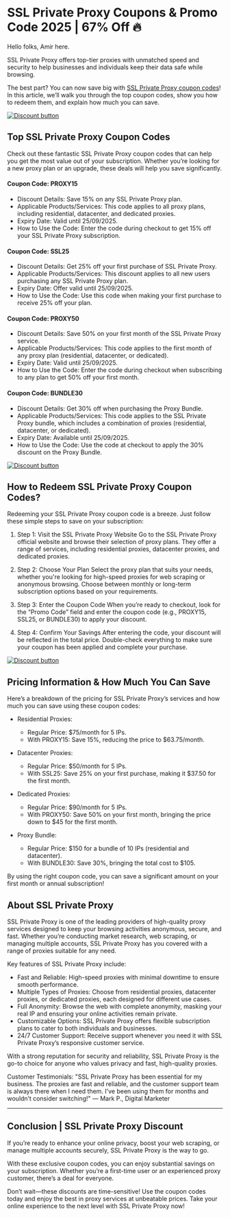 # SSL Private Proxy Coupons & Promo Code 2025 | 67% Off 🔥

Hello folks, Amir here.

SSL Private Proxy offers top-tier proxies with unmatched speed and security to help businesses and individuals keep their data safe while browsing.

The best part? You can now save big with [SSL Private Proxy coupon codes](http://www.sslprivateproxy.com/billing/aff.php?aff=1390)! In this article, we’ll walk you through the top coupon codes, show you how to redeem them, and explain how much you can save.

[![Discount button](https://github.com/user-attachments/assets/8f7d9489-167c-4f5f-b90b-ddc174b86419)](http://www.sslprivateproxy.com/billing/aff.php?aff=1390)

## Top SSL Private Proxy Coupon Codes

Check out these fantastic SSL Private Proxy coupon codes that can help you get the most value out of your subscription. Whether you’re looking for a new proxy plan or an upgrade, these deals will help you save significantly.

#### Coupon Code: PROXY15

* Discount Details: Save 15% on any SSL Private Proxy plan.
* Applicable Products/Services: This code applies to all proxy plans, including residential, datacenter, and dedicated proxies.
* Expiry Date: Valid until 25/09/2025.
* How to Use the Code: Enter the code during checkout to get 15% off your SSL Private Proxy subscription.

#### Coupon Code: SSL25

* Discount Details: Get 25% off your first purchase of SSL Private Proxy.
* Applicable Products/Services: This discount applies to all new users purchasing any SSL Private Proxy plan.
* Expiry Date: Offer valid until 25/09/2025.
* How to Use the Code: Use this code when making your first purchase to receive 25% off your plan.

#### Coupon Code: PROXY50

* Discount Details: Save 50% on your first month of the SSL Private Proxy service.
* Applicable Products/Services: This code applies to the first month of any proxy plan (residential, datacenter, or dedicated).
* Expiry Date: Valid until 25/09/2025.
* How to Use the Code: Enter the code during checkout when subscribing to any plan to get 50% off your first month.

#### Coupon Code: BUNDLE30

* Discount Details: Get 30% off when purchasing the Proxy Bundle.
* Applicable Products/Services: This code applies to the SSL Private Proxy bundle, which includes a combination of proxies (residential, datacenter, or dedicated).
* Expiry Date: Available until 25/09/2025.
* How to Use the Code: Use the code at checkout to apply the 30% discount on the Proxy Bundle.

[![Discount button](https://github.com/user-attachments/assets/8f7d9489-167c-4f5f-b90b-ddc174b86419)](http://www.sslprivateproxy.com/billing/aff.php?aff=1390)

## How to Redeem SSL Private Proxy Coupon Codes?

Redeeming your SSL Private Proxy coupon code is a breeze. Just follow these simple steps to save on your subscription:

1. Step 1: Visit the SSL Private Proxy Website
Go to the SSL Private Proxy official website and browse their selection of proxy plans. They offer a range of services, including residential proxies, datacenter proxies, and dedicated proxies.

2. Step 2: Choose Your Plan
Select the proxy plan that suits your needs, whether you're looking for high-speed proxies for web scraping or anonymous browsing. Choose between monthly or long-term subscription options based on your requirements.

3. Step 3: Enter the Coupon Code
When you’re ready to checkout, look for the “Promo Code” field and enter the coupon code (e.g., PROXY15, SSL25, or BUNDLE30) to apply your discount.

4. Step 4: Confirm Your Savings
After entering the code, your discount will be reflected in the total price. Double-check everything to make sure your coupon has been applied and complete your purchase.

[![Discount button](https://github.com/user-attachments/assets/8f7d9489-167c-4f5f-b90b-ddc174b86419)](http://www.sslprivateproxy.com/billing/aff.php?aff=1390)

## Pricing Information & How Much You Can Save

Here’s a breakdown of the pricing for SSL Private Proxy’s services and how much you can save using these coupon codes:

* Residential Proxies:

  * Regular Price: $75/month for 5 IPs.
  * With PROXY15: Save 15%, reducing the price to $63.75/month.
* Datacenter Proxies:

  * Regular Price: $50/month for 5 IPs.
  * With SSL25: Save 25% on your first purchase, making it $37.50 for the first month.
* Dedicated Proxies:

  * Regular Price: $90/month for 5 IPs.
  * With PROXY50: Save 50% on your first month, bringing the price down to $45 for the first month.
* Proxy Bundle:

  * Regular Price: $150 for a bundle of 10 IPs (residential and datacenter).
  * With BUNDLE30: Save 30%, bringing the total cost to $105.

By using the right coupon code, you can save a significant amount on your first month or annual subscription!

## About SSL Private Proxy

SSL Private Proxy is one of the leading providers of high-quality proxy services designed to keep your browsing activities anonymous, secure, and fast. Whether you’re conducting market research, web scraping, or managing multiple accounts, SSL Private Proxy has you covered with a range of proxies suitable for any need.

Key features of SSL Private Proxy include:

* Fast and Reliable: High-speed proxies with minimal downtime to ensure smooth performance.
* Multiple Types of Proxies: Choose from residential proxies, datacenter proxies, or dedicated proxies, each designed for different use cases.
* Full Anonymity: Browse the web with complete anonymity, masking your real IP and ensuring your online activities remain private.
* Customizable Options: SSL Private Proxy offers flexible subscription plans to cater to both individuals and businesses.
* 24/7 Customer Support: Receive support whenever you need it with SSL Private Proxy’s responsive customer service.

With a strong reputation for security and reliability, SSL Private Proxy is the go-to choice for anyone who values privacy and fast, high-quality proxies.

Customer Testimonials:
"SSL Private Proxy has been essential for my business. The proxies are fast and reliable, and the customer support team is always there when I need them. I’ve been using them for months and wouldn’t consider switching!" — Mark P., Digital Marketer

---

## Conclusion | SSL Private Proxy Discount

If you’re ready to enhance your online privacy, boost your web scraping, or manage multiple accounts securely, SSL Private Proxy is the way to go.

With these exclusive coupon codes, you can enjoy substantial savings on your subscription. Whether you’re a first-time user or an experienced proxy customer, there’s a deal for everyone.

Don’t wait—these discounts are time-sensitive! Use the coupon codes today and enjoy the best in proxy services at unbeatable prices. Take your online experience to the next level with SSL Private Proxy now!
